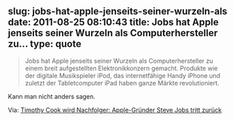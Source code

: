 slug: jobs-hat-apple-jenseits-seiner-wurzeln-als
date: 2011-08-25 08:10:43
title: Jobs hat Apple jenseits seiner Wurzeln als Computerhersteller zu...
type: quote
---

> Jobs hat Apple jenseits seiner Wurzeln als Computerhersteller zu einem breit aufgestellten Elektronikkonzern gemacht. Produkte wie der digitale Musikspieler iPod, das internetfähige Handy iPhone und zuletzt der Tabletcomputer iPad haben ganze Märkte revolutioniert.

Kann man nicht anders sagen.

 Via: [Timothy Cook wird Nachfolger: Apple-Gründer Steve Jobs tritt zurück](http://www.faz.net/artikel/C31151/timothy-cook-wird-nachfolger-apple-gruender-steve-jobs-tritt-zurueck-30491121.html)
